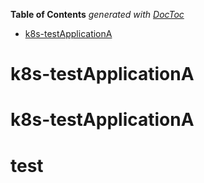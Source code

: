 <!-- START doctoc generated TOC please keep comment here to allow auto update -->
<!-- DON'T EDIT THIS SECTION, INSTEAD RE-RUN doctoc TO UPDATE -->
**Table of Contents**  *generated with [DocToc](https://github.com/thlorenz/doctoc)*

- [k8s-testApplicationA](#k8s-testapplicationa)

<!-- END doctoc generated TOC please keep comment here to allow auto update -->

# k8s-testApplicationA
# k8s-testApplicationA
# test